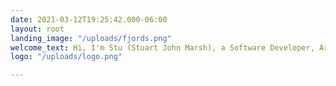 ```yaml
---
date: 2021-03-12T19:25:42.000-06:00
layout: root
landing_image: "/uploads/fjords.png"
welcome_text: Hi, I'm Stu (Stuart John Marsh), a Software Developer, Artist, and Entrepreneur.
logo: "/uploads/logo.png"

---
```

